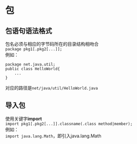 # 包

## 包语句语法格式
包名必须与相应的字节码所在的目录结构相吻合  
`package pkg1[.pkg2[...]];`  
例如：  
```
package net.java.util;
public class HelloWorld{
	...
}
```
对应的路径是`net/java/util/HelloWorld.java`  

## 导入包
使用关键字**import**  
`import pkg1[.pkg2[...]].classname(.class method|member);`  
例如：  
`import java.lang.Math`，即引入java.lang.Math
